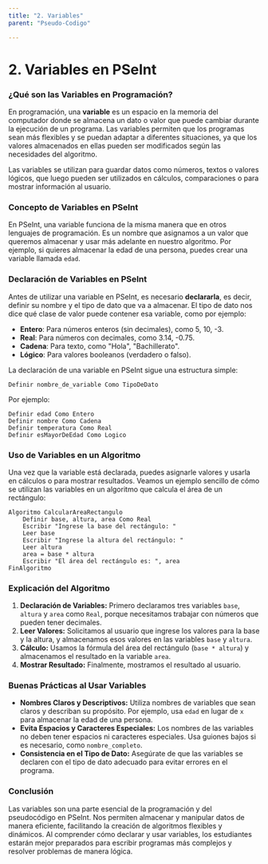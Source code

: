 ```yaml
---
title: "2. Variables"
parent: "Pseudo-Codigo"

---
```


# 2. Variables en PSeInt

### ¿Qué son las Variables en Programación?

En programación, una **variable** es un espacio en la memoria del computador donde se almacena un dato o valor que puede cambiar durante la ejecución de un programa. Las variables permiten que los programas sean más flexibles y se puedan adaptar a diferentes situaciones, ya que los valores almacenados en ellas pueden ser modificados según las necesidades del algoritmo.

Las variables se utilizan para guardar datos como números, textos o valores lógicos, que luego pueden ser utilizados en cálculos, comparaciones o para mostrar información al usuario.

### Concepto de Variables en PSeInt

En PSeInt, una variable funciona de la misma manera que en otros lenguajes de programación. Es un nombre que asignamos a un valor que queremos almacenar y usar más adelante en nuestro algoritmo. Por ejemplo, si quieres almacenar la edad de una persona, puedes crear una variable llamada `edad`.

### Declaración de Variables en PSeInt

Antes de utilizar una variable en PSeInt, es necesario **declararla**, es decir, definir su nombre y el tipo de dato que va a almacenar. El tipo de dato nos dice qué clase de valor puede contener esa variable, como por ejemplo:

- **Entero**: Para números enteros (sin decimales), como 5, 10, -3.
- **Real**: Para números con decimales, como 3.14, -0.75.
- **Cadena**: Para texto, como "Hola", "Bachillerato".
- **Lógico**: Para valores booleanos (verdadero o falso).

La declaración de una variable en PSeInt sigue una estructura simple:

```plaintext
Definir nombre_de_variable Como TipoDeDato
```

Por ejemplo:
```plaintext
Definir edad Como Entero
Definir nombre Como Cadena
Definir temperatura Como Real
Definir esMayorDeEdad Como Logico
```

### Uso de Variables en un Algoritmo

Una vez que la variable está declarada, puedes asignarle valores y usarla en cálculos o para mostrar resultados. Veamos un ejemplo sencillo de cómo se utilizan las variables en un algoritmo que calcula el área de un rectángulo:

```plaintext
Algoritmo CalcularAreaRectangulo
    Definir base, altura, area Como Real
    Escribir "Ingrese la base del rectángulo: "
    Leer base
    Escribir "Ingrese la altura del rectángulo: "
    Leer altura
    area = base * altura
    Escribir "El área del rectángulo es: ", area
FinAlgoritmo
```

### Explicación del Algoritmo

1. **Declaración de Variables:** Primero declaramos tres variables `base`, `altura` y `area` como `Real`, porque necesitamos trabajar con números que pueden tener decimales.
2. **Leer Valores:** Solicitamos al usuario que ingrese los valores para la base y la altura, y almacenamos esos valores en las variables `base` y `altura`.
3. **Cálculo:** Usamos la fórmula del área del rectángulo (`base * altura`) y almacenamos el resultado en la variable `area`.
4. **Mostrar Resultado:** Finalmente, mostramos el resultado al usuario.

### Buenas Prácticas al Usar Variables

- **Nombres Claros y Descriptivos:** Utiliza nombres de variables que sean claros y describan su propósito. Por ejemplo, usa `edad` en lugar de `x` para almacenar la edad de una persona.
- **Evita Espacios y Caracteres Especiales:** Los nombres de las variables no deben tener espacios ni caracteres especiales. Usa guiones bajos si es necesario, como `nombre_completo`.
- **Consistencia en el Tipo de Dato:** Asegúrate de que las variables se declaren con el tipo de dato adecuado para evitar errores en el programa.

### Conclusión

Las variables son una parte esencial de la programación y del pseudocódigo en PSeInt. Nos permiten almacenar y manipular datos de manera eficiente, facilitando la creación de algoritmos flexibles y dinámicos. Al comprender cómo declarar y usar variables, los estudiantes estarán mejor preparados para escribir programas más complejos y resolver problemas de manera lógica.
